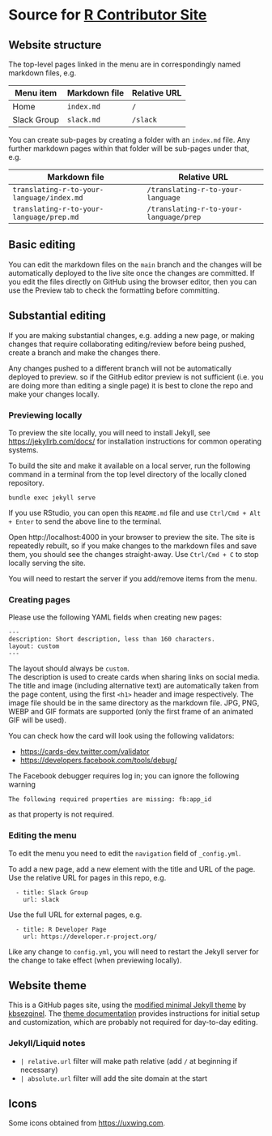 # Source for [R Contributor Site](https://contributor.r-project.org/)

## Website structure

The top-level pages linked in the menu are in correspondingly named markdown files, e.g. 

| Menu item   | Markdown file | Relative URL |
|-------------|---------------|--------------|
| Home        | `index.md`    | `/`          |
| Slack Group | `slack.md`    | `/slack`     |

You can create sub-pages by creating a folder with an `index.md` file. Any further markdown pages within that folder will be sub-pages under that, e.g.

| Markdown file | Relative URL |
|---------------|---------------|
|`translating-r-to-your-language/index.md` | `/translating-r-to-your-language` |  
|`translating-r-to-your-language/prep.md` | `/translating-r-to-your-language/prep` |
  
## Basic editing

You can edit the markdown files on the `main` branch and the changes will be automatically deployed to the live site once the changes are committed. If you edit the files directly on GitHub using the browser editor, then you can use the Preview tab to check the formatting before committing.

## Substantial editing

If you are making substantial changes, e.g. adding a new page, or making changes that require collaborating editing/review before being pushed, create a branch and make the changes there.

Any changes pushed to a different branch will not be automatically deployed to preview. so if the GitHub editor preview is not sufficient (i.e. you are doing more than editing a single page) it is best to clone the repo and make your changes locally.

### Previewing locally

To preview the site locally, you will need to install Jekyll, see https://jekyllrb.com/docs/ for installation instructions for common operating systems.

To build the site and make it available on a local server, run the following command in a terminal from the top level directory of the locally cloned repository.

```
bundle exec jekyll serve
```

If you use RStudio, you can open this `README.md` file and use `Ctrl/Cmd + Alt + Enter` to send the above line to the terminal.

Open http://localhost:4000 in your browser to preview the site. The site is repeatedly rebuilt, so if you make changes to the markdown files and save them, you should see the changes straight-away. Use `Ctrl/Cmd + C` to stop locally serving the site.

You will need to restart the server if you add/remove items from the menu.

### Creating pages

Please use the following YAML fields when creating new pages:

    ---
    description: Short description, less than 160 characters.
    layout: custom
    ---

The layout should always be `custom`.   
The description is used to create cards when sharing links on social media. 
The title and image (including alternative text) are automatically taken from the page content, using the first `<h1>` header and image respectively.
The image file should be in the same directory as the markdown file.
JPG, PNG, WEBP and GIF formats are supported (only the first frame of an animated GIF will be used).

You can check how the card will look using the following validators:

 - https://cards-dev.twitter.com/validator
 - https://developers.facebook.com/tools/debug/ 
 
The Facebook debugger requires log in; you can ignore the following warning

    The following required properties are missing: fb:app_id
    
as that property is not required.

### Editing the menu

To edit the menu you need to edit the `navigation` field of `_config.yml`.

To add a new page, add a new element with the title and URL of the page. Use the relative URL for pages in this repo, e.g.

```
  - title: Slack Group
    url: slack
```

Use the full URL for external pages, e.g. 

```
  - title: R Developer Page
    url: https://developer.r-project.org/
```  

Like any change to `config.yml`, you will need to restart the Jekyll server for 
the change to take effect (when previewing locally).

## Website theme

This is a GitHub pages site, using the [modified minimal Jekyll theme](https://github.com/kbsezginel/gh-pages-template) by [kbsezginel](https://github.com/kbsezginel). The [theme documentation](https://kbsezginel.github.io/gh-pages-template/setup) provides instructions for initial setup and customization, which are probably not required for day-to-day editing.

### Jekyll/Liquid notes

* `| relative.url` filter will make path relative (add `/` at beginning if necessary)
* `| absolute.url` filter will add the site domain at the start

## Icons

Some icons obtained from https://uxwing.com.
